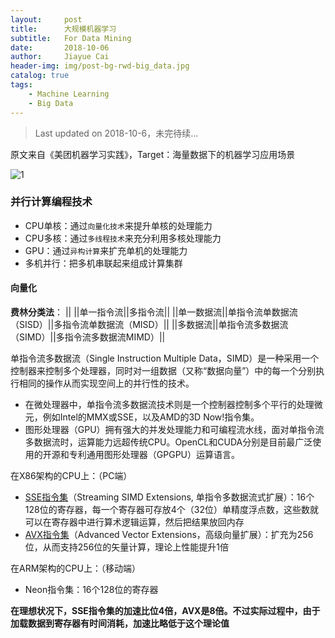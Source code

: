 ```yaml
---
layout:     post
title:      大规模机器学习
subtitle:   For Data Mining
date:       2018-10-06
author:     Jiayue Cai
header-img: img/post-bg-rwd-big_data.jpg
catalog: true
tags:
    - Machine Learning
    - Big Data
---
```



>Last updated on 2018-10-6，未完待续... 

原文来自《美团机器学习实践》，Target：海量数据下的机器学习应用场景

![1](https://upload-images.jianshu.io/upload_images/13187322-425ab78ed0418167.jpg?imageMogr2/auto-orient/strip%7CimageView2/2/w/1000/format/webp)

### 并行计算编程技术

- CPU单核：通过`向量化技术`来提升单核的处理能力
- CPU多核：通过`多线程技术`来充分利用多核处理能力
- GPU：通过`异构计算`来扩充单机的处理能力
- 多机并行：把多机串联起来组成计算集群

#### 向量化

**费林分类法**：
|| ||单一指令流||多指令流||
||单一数据流||单指令流单数据流（SISD）||多指令流单数据流（MISD）||
||多数据流||单指令流多数据流（SIMD）||多指令流多数据流MIMD）||

单指令流多数据流（Single Instruction Multiple Data，SIMD）是一种采用一个控制器来控制多个处理器，同时对一组数据（又称“数据向量”）中的每一个分别执行相同的操作从而实现空间上的并行性的技术。
- 在微处理器中，单指令流多数据流技术则是一个控制器控制多个平行的处理微元，例如Intel的MMX或SSE，以及AMD的3D Now!指令集。
- 图形处理器（GPU）拥有强大的并发处理能力和可编程流水线，面对单指令流多数据流时，运算能力远超传统CPU。OpenCL和CUDA分别是目前最广泛使用的开源和专利通用图形处理器（GPGPU）运算语言。

在X86架构的CPU上：（PC端）
- [SSE指令集](https://zh.wikipedia.org/wiki/SSE)（Streaming SIMD Extensions, 单指令多数据流式扩展）：16个128位的寄存器，每一个寄存器可存放4个（32位）单精度浮点数，这些数就可以在寄存器中进行算术逻辑运算，然后把结果放回内存
- [AVX指令集](https://zh.wikipedia.org/wiki/AVX%E6%8C%87%E4%BB%A4%E9%9B%86)（Advanced Vector Extensions，高级向量扩展）：扩充为256位，从而支持256位的矢量计算，理论上性能提升1倍

在ARM架构的CPU上：（移动端）
- Neon指令集：16个128位的寄存器

**在理想状况下，SSE指令集的加速比位4倍，AVX是8倍。不过实际过程中，由于加载数据到寄存器有时间消耗，加速比略低于这个理论值**









